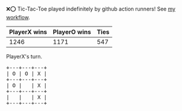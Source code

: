 :x::o: Tic-Tac-Toe played indefinitely by github action runners! See [my workflow](.github/workflows/play.yaml).

|PlayerX wins|PlayerO wins|Ties|
|-|-|-|
|1246|1171|547|

PlayerX's turn.

<pre>
+---+---+---+
| O | O | X |
+---+---+---+
| O |   | X |
+---+---+---+
|   |   | X |
+---+---+---+
</pre>